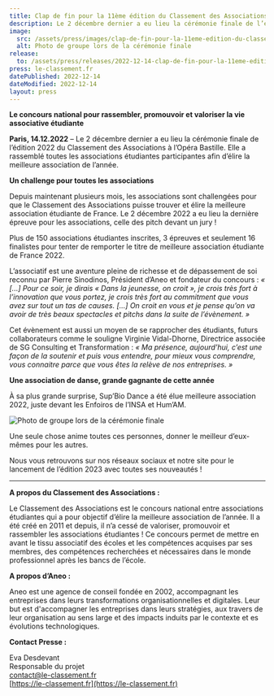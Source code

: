 ```yaml
---
title: Clap de fin pour la 11ème édition du Classement des Associations
description: Le 2 décembre dernier a eu lieu la cérémonie finale de l’édition 2022 du Classement des Associations à l’Opéra Bastille. Elle a rassemblé toutes les associations étudiantes participantes afin d’élire la meilleure association de l’année.
image:
  src: /assets/press/images/clap-de-fin-pour-la-11eme-edition-du-classement-des-associations.webp
  alt: Photo de groupe lors de la cérémonie finale
release:
  to: /assets/press/releases/2022-12-14-clap-de-fin-pour-la-11eme-edition-du-classement-des-associations.pdf
press: le-classement.fr
datePublished: 2022-12-14
dateModified: 2022-12-14
layout: press
---
```


**Le concours national pour rassembler, promouvoir et valoriser la vie associative étudiante**

**Paris, 14.12.2022** – Le 2 décembre dernier a eu lieu la cérémonie finale de l’édition 2022 du Classement des Associations à l’Opéra Bastille. Elle a rassemblé toutes les associations étudiantes participantes afin d’élire la meilleure association de l’année.

**Un challenge pour toutes les associations**

Depuis maintenant plusieurs mois, les associations sont challengées pour que le Classement des Associations puisse trouver et élire la meilleure association étudiante de France. Le 2 décembre 2022 a eu lieu la dernière épreuve pour les associations, celle des pitch devant un jury !

Plus de 150 associations étudiantes inscrites, 3 épreuves et seulement 16 finalistes pour tenter de remporter le titre de meilleure association étudiante de France 2022.

L’associatif est une aventure pleine de richesse et de dépassement de soi reconnu par Pierre Sinodinos, Président d’Aneo et fondateur du concours : _« [...] Pour ce soir, je dirais « Dans la jeunesse, on croit », je crois très fort à l’innovation que vous portez, je crois très fort au commitment que vous avez sur tout un tas de causes. [...] On croit en vous et je pense qu’on va avoir de très beaux spectacles et pitchs dans la suite de l’évènement. »_

Cet évènement est aussi un moyen de se rapprocher des étudiants, futurs collaborateurs comme le souligne Virginie Vidal-Dhorne, Directrice associée de SG Consulting et Transformation : _« Ma présence, aujourd’hui, c’est une façon de la soutenir et puis vous entendre, pour mieux vous comprendre, vous connaitre parce que vous êtes la relève de nos entreprises. »_

**Une association de danse, grande gagnante de cette année**

À sa plus grande surprise, Sup’Bio Dance a été élue meilleure association 2022, juste 
devant les Enfoiros de l’INSA et Hum’AM. 

![Photo de groupe lors de la cérémonie finale](/assets/press/images/clap-de-fin-pour-la-11eme-edition-du-classement-des-associations.webp)
 
Une seule chose anime toutes ces personnes, donner le meilleur d’eux-mêmes 
pour les autres. 
 
Nous vous retrouvons sur nos réseaux sociaux et notre site pour le lancement de 
l’édition 2023 avec toutes ses nouveautés !

---

**A propos du Classement des Associations :**

Le Classement des Associations est le concours national entre associations étudiantes qui a pour objectif d’élire la meilleure association de l’année. Il a été créé en 2011 et depuis, il n’a cessé de valoriser, promouvoir et rassembler les associations étudiantes ! Ce concours permet de mettre en avant le tissu associatif des écoles et les compétences acquises par ses membres, des compétences recherchées et nécessaires dans le monde professionnel après les bancs de l’école.

**A propos d’Aneo :**

Aneo est une agence de conseil fondée en 2002, accompagnant les entreprises dans leurs transformations organisationnelles et digitales. Leur but est d'accompagner les entreprises dans leurs stratégies, aux travers de leur organisation au sens large et des impacts induits par le contexte et es évolutions technologiques. 
 
**Contact Presse :**

Eva Desdevant<br />
Responsable du projet<br />
[contact@le-classement.fr](mailto:contact@le-classement.fr)<br />
[https://le-classement.fr](https://le-classement.fr)
